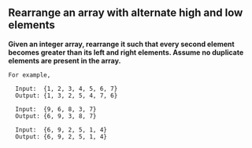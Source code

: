## Rearrange an array with alternate high and low elements ##

**Given an integer array, rearrange it such that every second element becomes greater than its left and right elements. 
Assume no duplicate elements are present in the array.**

    For example,

      Input:  {1, 2, 3, 4, 5, 6, 7}
      Output: {1, 3, 2, 5, 4, 7, 6}

      Input:  {9, 6, 8, 3, 7}
      Output: {6, 9, 3, 8, 7}

      Input:  {6, 9, 2, 5, 1, 4}
      Output: {6, 9, 2, 5, 1, 4}
